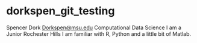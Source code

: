 # dorkspen_git_testing
Spencer Dork
Dorkspen@msu.edu
Computational Data Science
I am a Junior
Rochester Hills
I am familiar with R, Python and a little bit of Matlab.

